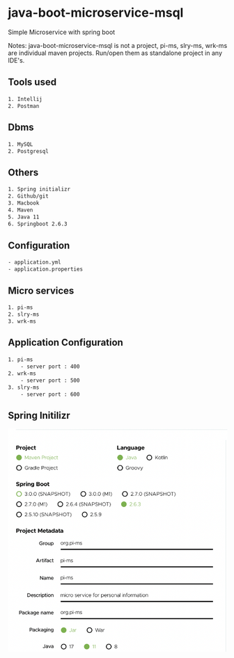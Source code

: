 # java-boot-microservice-msql #
Simple Microservice with spring boot

 Notes: java-boot-microservice-msql is not a project, pi-ms, slry-ms, wrk-ms are individual maven projects. Run/open them as standalone project in any IDE's.
## **Tools used** ##
    1. Intellij 
    2. Postman
## **Dbms** ##
    1. MySQL
    2. Postgresql
## **Others** ##
    1. Spring initializr
    2. Github/git
    3. Macbook
    4. Maven
    5. Java 11
    6. Springboot 2.6.3
    
## **Configuration** ##
    - application.yml
    - application.properties

## **Micro services** ##
    1. pi-ms
    2. slry-ms
    3. wrk-ms

## **Application Configuration** ##
    1. pi-ms
        - server port : 400
    2. wrk-ms
        - server port : 500
    3. slry-ms
        - server port : 600

## Spring Initilizr ##
![This is an image](/assets/images/spring.png)



